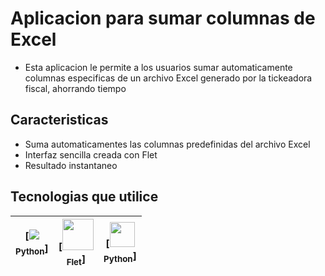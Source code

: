 # Aplicacion para sumar columnas de Excel
- Esta aplicacion le permite a los usuarios sumar automaticamente columnas especificas de un archivo Excel generado por la tickeadora fiscal, ahorrando tiempo

## Caracteristicas
- Suma automaticamentes las columnas predefinidas del archivo Excel
- Interfaz sencilla creada con Flet
- Resultado instantaneo

## Tecnologias que utilice
| [<img src="https://skillicons.dev/icons?i=python" /><br><sub>Python</sub>] | [<img src="https://gallery.flet.dev/icons-browser/icons/loading-animation.png" width=50 heigth=30 /><br><sub>Flet</sub>] | [<img src="https://github.com/marwin1991/profile-technology-icons/assets/76012086/24b02d77-2f28-43c7-b5d6-e15e3395851b" width=40 heigth=30/><br><sub>Python</sub>]
| :---: | :---: | :---: |

